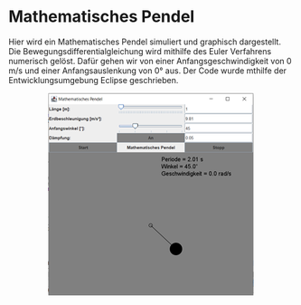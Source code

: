 # Mathematisches Pendel

Hier wird ein Mathematisches Pendel simuliert und graphisch dargestellt. 
Die Bewegungsdifferentialgleichung wird mithilfe des Euler Verfahrens numerisch gelöst. Dafür gehen wir von einer Anfangsgeschwindigkeit von 0 m/s und einer Anfangsauslenkung von 0° aus. 
Der Code wurde mthilfe der Entwicklungsumgebung Eclipse geschrieben.

<p align="center">
  <img src="https://github.com/amadr/mathematisches-pendel/blob/master/GUI.png" />
</p>
